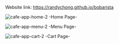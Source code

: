 Website link: https://randychong.github.io/bobarista

![cafe-app-home-2](https://user-images.githubusercontent.com/80119466/121717743-268c2500-caa7-11eb-89d8-1972d827bf9d.png)
-Home Page-

![cafe-app-menu-2](https://user-images.githubusercontent.com/80119466/121717792-33a91400-caa7-11eb-8b5b-9abb9c527fb7.png)
-Menu Page-

![cafe-app-cart-2](https://user-images.githubusercontent.com/80119466/121717814-399ef500-caa7-11eb-810d-bf91618c9958.png)
-Cart Page-

